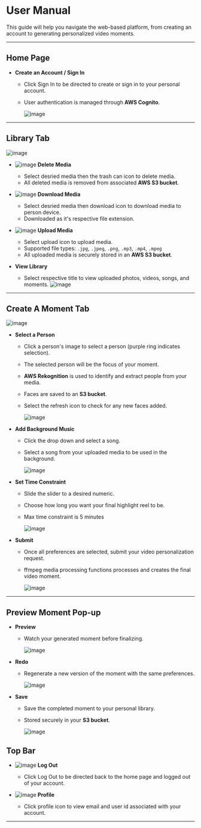 # User Manual

This guide will help you navigate the web-based platform, from creating an account to generating personalized video moments.

---

## Home Page

- **Create an Account / Sign In** 
  - Click Sign In to be directed to create or sign in to your personal account.
  - User authentication is managed through **AWS Cognito**.
  
     ![image](https://github.com/user-attachments/assets/f43fb742-4a4b-48aa-83f4-d4c141acd964)

---

## Library Tab

![image](https://github.com/user-attachments/assets/0953e470-b9cd-4866-bd9b-239c1a16114e)
- ![image](https://github.com/user-attachments/assets/7b66c410-25cf-4914-b2f8-81df8649bb19) **Delete Media**
  - Select desried media then the trash can icon to delete media.
  - All deleted media is removed from associated **AWS S3 bucket**.
- ![image](https://github.com/user-attachments/assets/21943c23-4dd2-4354-97bb-6f0d8003a956) **Download Media**
  - Select desried media then download icon to download media to person device.
  - Downloaded as it's respective file extension.
- ![image](https://github.com/user-attachments/assets/9e865cad-3e59-4b85-8328-cd80fa33cd2c) **Upload Media**
  - Select upload icon to upload media.
  - Supported file types: `.jpg`, `.jpeg`, `.png`, `.mp3`, `.mp4`, `.mpeg`
  - All uploaded media is securely stored in an **AWS S3 bucket**.

  
- **View Library**
  - Select respective title to view uploaded photos, videos, songs, and moments.
  ![image](https://github.com/user-attachments/assets/e2594399-3347-41e6-875f-6624eaf9720f)


---

## Create A Moment Tab

![image](https://github.com/user-attachments/assets/c161abeb-40b8-486d-b098-c9244d38275d)
- **Select a Person**
  - Click a person's image to select a person (purple ring indicates selection).
  - The selected person will be the focus of your moment.
  - **AWS Rekognition** is used to identify and extract people from your media.
  - Faces are saved to an **S3 bucket**.
  - Select the refresh icon to check for any new faces added.

     ![image](https://github.com/user-attachments/assets/fbf2c083-6627-481a-9456-552c20d9d9c2)


- **Add Background Music**
  - Click the drop down and select a song.
  - Select a song from your uploaded media to be used in the background.

    ![image](https://github.com/user-attachments/assets/cc223c12-0225-40f1-9651-2b30a55d2e8c)


- **Set Time Constraint**
  - Slide the slider to a desired numeric.
  - Choose how long you want your final highlight reel to be.
  - Max time constraint is 5 minutes

    ![image](https://github.com/user-attachments/assets/610bcd9c-fb83-4b84-bb98-08efe64acfaa)



- **Submit**
  - Once all preferences are selected, submit your video personalization request.
  - ffmpeg media processing functions processes and creates the final video moment.

    ![image](https://github.com/user-attachments/assets/b6ca88b7-3afe-4ac7-8386-e5895e9c34e0)


---

## Preview Moment Pop-up

- **Preview**
  - Watch your generated moment before finalizing.
    
    ![image](https://github.com/user-attachments/assets/5a1bd93b-0968-4cec-9475-a6af6321c4b4)


- **Redo**
  - Regenerate a new version of the moment with the same preferences.

    ![image](https://github.com/user-attachments/assets/07fa4994-ca6f-464e-b468-bc9ec8d44fb5)


- **Save**
  - Save the completed moment to your personal library.
  - Stored securely in your **S3 bucket**.

    ![image](https://github.com/user-attachments/assets/7ef87a14-b68d-40fc-8d9c-d1c24cc4196e)

## Top Bar

- ![image](https://github.com/user-attachments/assets/75795cdc-d79f-4205-bd28-e6d7aaad7fa6) **Log Out**
  - Click Log Out to be directed back to the home page and logged out of your account.
    

- ![image](https://github.com/user-attachments/assets/6db7e9bc-c913-4a43-b495-7da2d44c34f2) **Profile**
  - Click profile icon to view email and user id associated with your account.

---

